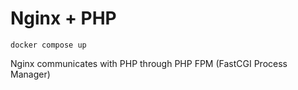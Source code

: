 # Nginx + PHP
    docker compose up
Nginx communicates with PHP through PHP FPM (FastCGI Process Manager)